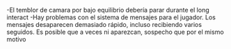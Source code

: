 
-El temblor de camara por bajo equilibrio debería parar durante el long interact
-Hay problemas con el sistema de mensajes para el jugador. Los mensajes desaparecen demasiado rápido, incluso recibiendo varios seguidos. Es posible que a veces ni aparezcan, sospecho que por el mismo motivo